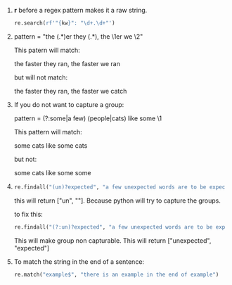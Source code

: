 1. **r** before a regex pattern makes it a raw string. 

   ```python
   re.search(rf'"{kw}": "\d+.\d+"')
   ```

2. pattern = "the (.\*)er they (.\*), the \1er we \2"

   This patern will match:

   the faster they ran, the faster we ran

   but will not match:

   the faster they ran, the faster we catch

3. If you do not want to capture a group:

   pattern = (?:some|a few) (people|cats) like some \1

   This pattern will match:

   some cats like some cats

   but not:

   some cats like some some

4. ```python
   re.findall("(un)?expected", "a few unexpected words are to be expected")
   ```

   this will return ["un", ""]. Because python will try to capture the groups.

   to fix this:

   ```python
   re.findall("(?:un)?expected", "a few unexpected words are to be expected")
   ```

   This will make group non capturable. This will return ["unexpected", "expected"]

5. To match the string in the end of a sentence:

   ```python
   re.match("example$", "there is an example in the end of example")
   ```

   

